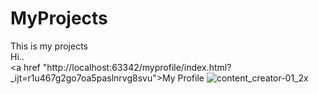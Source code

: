# MyProjects
This is my projects<br>
Hi..<br>
<a href "http://localhost:63342/myprofile/index.html?_ijt=r1u467g2go7oa5paslnrvg8svu">My Profile</a>
![content_creator-01_2x](https://user-images.githubusercontent.com/92393395/149039131-c676d67a-7b3f-4146-a7ee-8fb23b66df16.png)
